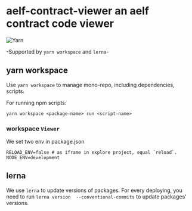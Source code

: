 # aelf-contract-viewer an aelf contract code viewer


![Yarn](https://img.shields.io/badge/yarn-workspace-brightgreen)

-Supported by `yarn workspace` and `lerna`-

## yarn workspace

Use `yarn workspace` to manage mono-repo, including dependencies, scripts.

For running npm scripts:
```shell script
yarn workspace <package-name> run <script-name>
```

### workspace ```Viewer```

We set two env in package.json

```shell
RELOAD_ENV=false # as iframe in explore project, equal `reload`.
NODE_ENV=development
```

## lerna

We use `lerna` to update versions of packages. For every deploying, you need to run `lerna version  --conventional-commits` to update packages' versions.
